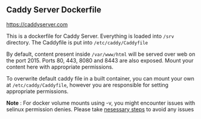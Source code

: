 ## Caddy Server Dockerfile
https://caddyserver.com

This is a dockerfile for Caddy Server. Everything is loaded into `/srv` directory. The Caddyfile is put into `/etc/caddy/Caddyfile`

By default, content present inside `/var/www/html` will be served over web on the port 2015. Ports 80, 443, 8080 and 8443 are also exposed. Mount your content here with appropriate permissions.

To overwrite default caddy file in a built container, you can mount your own at `/etc/caddy/Caddyfile`, however you are responsible for setting appropriate permissions.

**Note** :
For docker volume mounts using -v, you might encounter issues with selinux permission denies. Please take [nesessary steps](http://www.projectatomic.io/blog/2015/06/using-volumes-with-docker-can-cause-problems-with-selinux/) to avoid any issues
